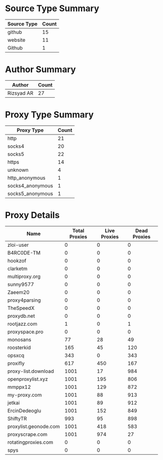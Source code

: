 # Source Type Summary

| Source Type | Count |
|-------------|-------|
| github | 15 |
| website | 11 |
| Github | 1 |


# Author Summary

| Author | Count |
|--------|-------|
| Rizsyad AR | 27 |


# Proxy Type Summary

| Proxy Type | Count |
|------------|-------|
| http | 21 |
| socks4 | 20 |
| socks5 | 22 |
| https | 14 |
| unknown | 4 |
| http_anonymous | 1 |
| socks4_anonymous | 1 |
| socks5_anonymous | 1 |


# Proxy Details

| Name | Total Proxies | Live Proxies | Dead Proxies |
|------|---------------|--------------|---------------|
| zloi-user | 0 | 0 | 0 |
| B4RC0DE-TM | 0 | 0 | 0 |
| hookzof | 0 | 0 | 0 |
| clarketm | 0 | 0 | 0 |
| multiproxy.org | 0 | 0 | 0 |
| sunny9577 | 0 | 0 | 0 |
| Zaeem20 | 0 | 0 | 0 |
| proxy4parsing | 0 | 0 | 0 |
| TheSpeedX | 0 | 0 | 0 |
| proxydb.net | 0 | 0 | 0 |
| rootjazz.com | 1 | 0 | 1 |
| proxyspace.pro | 0 | 0 | 0 |
| monosans | 77 | 28 | 49 |
| roosterkid | 165 | 45 | 120 |
| opsxcq | 343 | 0 | 343 |
| proxifly | 617 | 450 | 167 |
| proxy-list.download | 1001 | 17 | 984 |
| openproxylist.xyz | 1001 | 195 | 806 |
| mmppx12 | 1001 | 129 | 872 |
| my-proxy.com | 1001 | 88 | 913 |
| jetkai | 1001 | 89 | 912 |
| ErcinDedeoglu | 1001 | 152 | 849 |
| ShiftyTR | 993 | 95 | 898 |
| proxylist.geonode.com | 1001 | 418 | 583 |
| proxyscrape.com | 1001 | 974 | 27 |
| rotatingproxies.com | 0 | 0 | 0 |
| spys | 0 | 0 | 0 |
